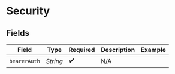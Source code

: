 # Security


## Fields

| Field              | Type               | Required           | Description        | Example            |
| ------------------ | ------------------ | ------------------ | ------------------ | ------------------ |
| `bearerAuth`       | *String*           | :heavy_check_mark: | N/A                |                    |